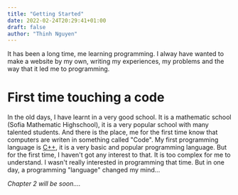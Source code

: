 ```yaml
---
title: "Getting Started"
date: 2022-02-24T20:29:41+01:00
draft: false
author: "Thinh Nguyen"
---
```


It has been a long time, me learning programming. I alway have wanted to make a website by my own, writing my experiences,
my problems and the way that it led me to programming.

# First time touching a code

In the old days, I have learnt in a very good school. It is a mathematic school (Sofia Mathematic Highschool), it is a very popular
school with many talented students. And there is the place, me for the first time know that computers are writen in something called "Code".
My first programming language is [C++](https://en.wikipedia.org/wiki/C%2B%2B), it is a very basic and popular programming language. But for
the first time, I haven't got any interest to that. It is too complex for me to understand. I wasn't really interested in programming that time. But in one day, a programming "language" changed my mind...

*Chapter 2 will be soon....*
